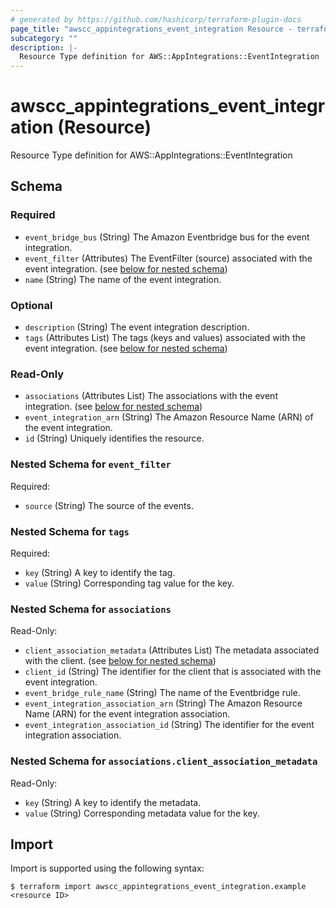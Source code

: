 ```yaml
---
# generated by https://github.com/hashicorp/terraform-plugin-docs
page_title: "awscc_appintegrations_event_integration Resource - terraform-provider-awscc"
subcategory: ""
description: |-
  Resource Type definition for AWS::AppIntegrations::EventIntegration
---
```


# awscc_appintegrations_event_integration (Resource)

Resource Type definition for AWS::AppIntegrations::EventIntegration



<!-- schema generated by tfplugindocs -->
## Schema

### Required

- `event_bridge_bus` (String) The Amazon Eventbridge bus for the event integration.
- `event_filter` (Attributes) The EventFilter (source) associated with the event integration. (see [below for nested schema](#nestedatt--event_filter))
- `name` (String) The name of the event integration.

### Optional

- `description` (String) The event integration description.
- `tags` (Attributes List) The tags (keys and values) associated with the event integration. (see [below for nested schema](#nestedatt--tags))

### Read-Only

- `associations` (Attributes List) The associations with the event integration. (see [below for nested schema](#nestedatt--associations))
- `event_integration_arn` (String) The Amazon Resource Name (ARN) of the event integration.
- `id` (String) Uniquely identifies the resource.

<a id="nestedatt--event_filter"></a>
### Nested Schema for `event_filter`

Required:

- `source` (String) The source of the events.


<a id="nestedatt--tags"></a>
### Nested Schema for `tags`

Required:

- `key` (String) A key to identify the tag.
- `value` (String) Corresponding tag value for the key.


<a id="nestedatt--associations"></a>
### Nested Schema for `associations`

Read-Only:

- `client_association_metadata` (Attributes List) The metadata associated with the client. (see [below for nested schema](#nestedatt--associations--client_association_metadata))
- `client_id` (String) The identifier for the client that is associated with the event integration.
- `event_bridge_rule_name` (String) The name of the Eventbridge rule.
- `event_integration_association_arn` (String) The Amazon Resource Name (ARN) for the event integration association.
- `event_integration_association_id` (String) The identifier for the event integration association.

<a id="nestedatt--associations--client_association_metadata"></a>
### Nested Schema for `associations.client_association_metadata`

Read-Only:

- `key` (String) A key to identify the metadata.
- `value` (String) Corresponding metadata value for the key.

## Import

Import is supported using the following syntax:

```shell
$ terraform import awscc_appintegrations_event_integration.example <resource ID>
```

